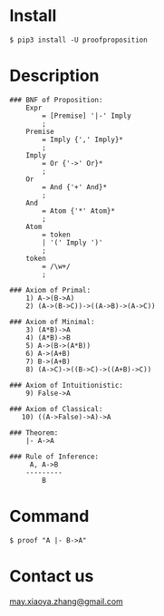 # Install
`$ pip3 install -U proofproposition`

# Description
```
### BNF of Proposition:
    Expr
        = [Premise] '|-' Imply
        ;
    Premise
        = Imply {',' Imply}*
        ;
    Imply
        = Or {'->' Or}*
        ;
    Or
        = And {'+' And}*
        ;
    And
        = Atom {'*' Atom}*
        ;
    Atom
        = token
        | '(' Imply ')'
        ;
    token
        = /\w+/
        ;

### Axiom of Primal:
    1) A->(B->A)
    2) (A->(B->C))->((A->B)->(A->C))

### Axiom of Minimal:
    3) (A*B)->A
    4) (A*B)->B
    5) A->(B->(A*B))
    6) A->(A+B)
    7) B->(A+B)
    8) (A->C)->((B->C)->((A+B)->C))

### Axiom of Intuitionistic:
    9) False->A

### Axiom of Classical:
   10) ((A->False)->A)->A

### Theorem:
    |- A->A

### Rule of Inference:
     A, A->B
    ---------
        B
```

# Command
`$ proof "A |- B->A"`

# Contact us
<may.xiaoya.zhang@gmail.com>
